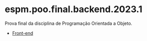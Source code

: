 # espm.poo.final.backend.2023.1
Prova final da disciplina de Programação Orientada a Objeto.

- [Front-end](https://github.com/cauebucci/espm.poo.final.frontend.2023.1)
